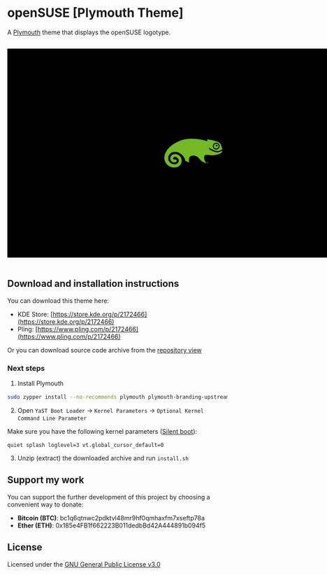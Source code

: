 # openSUSE [Plymouth Theme]

A [Plymouth](https://www.freedesktop.org/wiki/Software/Plymouth/) theme that displays the openSUSE logotype.

<img src="assets/screenshots/1854633.jpg" alt="" style="display: inline-block; margin: 15px 0 15px 0; max-width: 850px">

## Download and installation instructions

You can download this theme here:

* KDE Store: [https://store.kde.org/p/2172466](https://store.kde.org/p/2172466)
* Pling: [https://www.pling.com/p/2172466](https://www.pling.com/p/2172466)

Or you can download source code archive from the [repository view](https://docs.github.com/en/repositories/working-with-files/using-files/downloading-source-code-archives#downloading-source-code-archives-from-the-repository-view)

### Next steps

1. Install Plymouth

```bash
sudo zypper install --no-recommends plymouth plymouth-branding-upstream plymouth-plugin-script plymouth-theme-spinner
```

2. Open `YaST Boot Loader` -> `Kernel Parameters` -> `Optional Kernel Command Line Parameter`

Make sure you have the following kernel parameters ([Silent boot](https://wiki.archlinux.org/title/silent_boot)):

```
quiet splash loglevel=3 vt.global_cursor_default=0
```

3. Unzip (extract) the downloaded archive and run `install.sh`

## Support my work

You can support the further development of this project by choosing a convenient way to donate:

* **Bitcoin (BTC)**: bc1q6qtnwc2pdktvl48mr9hf0qmhaxfm7xseftp78a
* **Ether (ETH)**: 0x185e4FB1f662223B011dedbBd42A444891b094f5

## License

Licensed under the [GNU General Public License v3.0](https://github.com/serhiyguryev/plymouth-theme-opensuse/blob/main/LICENSE)
